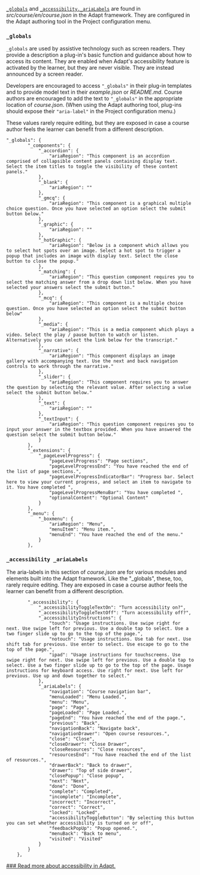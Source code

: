 

[`_globals`](#_globals) and [`_accessibility._ariaLabels`](#_accessibility-_arialabels) are found in *src/course/en/course.json* in the Adapt framework. They are configured in the Adapt authoring tool in the Project configuration menu. 

### `_globals`

`_globals` are used by assistive technology such as screen readers. They provide a description a plug-in's basic function and guidance about how to access its content. They are enabled when Adapt's accessibility feature is activated by the learner, but they are never visible. They are instead announced by a screen reader. 

Developers are encouraged to access `"_globals"` in their plug-in templates and to provide model text in their *example.json* or *README.md*. Course authors are encouraged to add the text to `"_globals"` in the appropriate location of *course.json*. (When using the Adapt authoring tool, plug-ins should expose their `"aria-label"` in the Project configuration menu.)  

These values rarely require editing, but they are exposed in case a course author feels the learner can benefit from a different description. 

```
"_globals": {
        "_components": {
            "_accordion": {
                "ariaRegion": "This component is an accordion comprised of collapsible content panels containing display text. Select the item titles to toggle the visibility of these content panels."
            },
            "_blank": {
                "ariaRegion": ""
            },
            "_gmcq": {
                "ariaRegion": "This component is a graphical multiple choice question. Once you have selected an option select the submit button below."
            },
            "_graphic": {
                "ariaRegion": ""
            },
            "_hotGraphic": {
                "ariaRegion": "Below is a component which allows you to select hot spots over an image. Select a hot spot to trigger a popup that includes an image with display text. Select the close button to close the popup."
            },
            "_matching": {
                "ariaRegion": "This question component requires you to select the matching answer from a drop down list below. When you have selected your answers select the submit button."
            },
            "_mcq": {
                "ariaRegion": "This component is a multiple choice question. Once you have selected an option select the submit button below"
            },
            "_media": {
                "ariaRegion": "This is a media component which plays a video. Select the play / pause button to watch or listen. Alternatively you can select the link below for the transcript."
            },
            "_narrative": {
                "ariaRegion": "This component displays an image gallery with accompanying text. Use the next and back navigation controls to work through the narrative."
            },
            "_slider": {
                "ariaRegion": "This component requires you to answer the question by selecting the relevant value. After selecting a value select the submit button below."
            },
            "_text": {
                "ariaRegion": ""
            },
            "_textInput": {
                "ariaRegion": "This question component requires you to input your answer in the textbox provided. When you have answered the question select the submit button below."
            }
        },
        "_extensions": {
            "_pageLevelProgress": {
                "pageLevelProgress": "Page sections",
                "pageLevelProgressEnd": "You have reached the end of the list of page sections.",
                "pageLevelProgressIndicatorBar": "Progress bar. Select here to view your current progress, and select an item to navigate to it. You have completed ",
                "pageLevelProgressMenuBar": "You have completed ",
                "optionalContent": "Optional Content"
            }
        },
        "_menu": {
            "_boxmenu": {
                "ariaRegion": "Menu",
                "menuItem": "Menu item.",
                "menuEnd": "You have reached the end of the menu."
            }
        },
```  

### `_accessibility _ariaLabels`

The aria-labels in this section of *course.json* are for various modules and elements built into the Adapt framework. Like the "_globals", these, too, rarely require editing. They are exposed in case a course author feels the learner can benefit from a different description. 

```
        "_accessibility": {
            "_accessibilityToggleTextOn": "Turn accessibility on?",
            "_accessibilityToggleTextOff": "Turn accessibility off?",
            "_accessibilityInstructions": {
                "touch": "Usage instructions. Use swipe right for next. Use swipe left for previous. Use a double tap to select. Use a two finger slide up to go to the top of the page.",
                "notouch": "Usage instructions. Use tab for next. Use shift tab for previous. Use enter to select. Use escape to go to the top of the page.",
                "ipad": "Usage instructions for touchscreens. Use swipe right for next. Use swipe left for previous. Use a double tap to select. Use a two finger slide up to go to the top of the page. Usage instructions for keyboard access. Use right for next. Use left for previous. Use up and down together to select."
            },
            "_ariaLabels": {
                "navigation": "Course navigation bar",
                "menuLoaded": "Menu Loaded.",
                "menu": "Menu",
                "page": "Page",
                "pageLoaded": "Page Loaded.",
                "pageEnd": "You have reached the end of the page.",
                "previous": "Back",
                "navigationBack": "Navigate back",
                "navigationDrawer": "Open course resources.",
                "close": "Close",
                "closeDrawer": "Close Drawer",
                "closeResources": "Close resources",
                "resourcesEnd": "You have reached the end of the list of resources.",
                "drawerBack": "Back to drawer",
                "drawer": "Top of side drawer",
                "closePopup": "Close popup",
                "next": "Next",
                "done": "Done",
                "complete": "Completed",
                "incomplete": "Incomplete",
                "incorrect": "Incorrect",
                "correct": "Correct",
                "locked": "Locked",
                "accessibilityToggleButton": "By selecting this button you can set whether accessibility is turned on or off",
                "feedbackPopUp": "Popup opened.",
                "menuBack": "Back to menu",
                "visited": "Visited"
            }
        }
    },
```

[### Read more about accessibility in Adapt.]() 